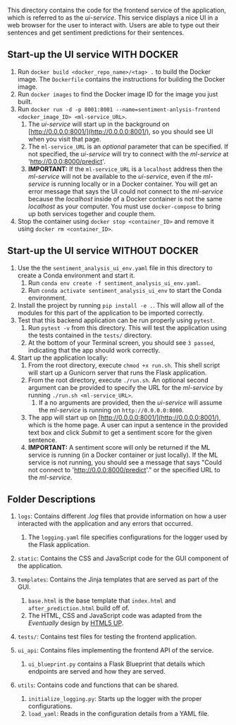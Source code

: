 This directory contains the code for the frontend service of the application, which is referred to as the _ui-service_. This service displays a nice UI in a web browser for the user to interact with. Users are able to type out their sentences and get sentiment predictions for their sentences.

## Start-up the UI service WITH DOCKER
1. Run `docker build <docker_repo_name>/<tag> .` to build the Docker image. The `Dockerfile` contains the instructions for building the Docker image.
2. Run `docker images` to find the Docker image ID for the image you just built.
3. Run `docker run -d -p 8001:8001 --name=sentiment-anlysis-frontend <docker_image_ID> <ml-service_URL>`.
	1. The _ui-service_ will start up in the background on [http://0.0.0.0:8001/](http://0.0.0.0:8001/), so you should see UI when you visit that page.
	2. The `ml-service_URL` is an _optional_ parameter that can be specified. If not specified, the _ui-service_ will try to connect with the _ml-service_ at 'http://0.0.0:8000/predict'.
	2. __IMPORTANT:__ If the `ml-service_URL` is a `localhost` address then the _ml-service_ will not be available to the _ui-service_, even if the _ml-service_ is running locally or in a Docker container. You will get an error message that says the UI could not connect to the _ml-service_ because the _localhost_ inside of a Docker container is not the same _localhost_ as your computer. You must use `docker-compose` to bring up both services together and couple them.
4. Stop the container using `docker stop <container_ID>` and remove it using `docker rm <container_ID>`.

## Start-up the UI service WITHOUT DOCKER
1. Use the the `sentiment_analysis_ui_env.yaml` file in this directory to create a Conda environment and start it.
	1. Run `conda env create -f sentiment_analysis_ui_env.yaml`.
	2. Run `conda activate sentiment_analysis_ui_env` to start the Conda environment.
2. Install the project by running `pip install -e .`. This will allow all of the modules for this part of the application to be imported correctly.
3. Test that this backend application can be run properly using `pytest`.
	1. Run `pytest -v` from this directory. This will test the application using the tests contained in the `tests/` directory.
	2. At the bottom of your Terminal screen, you should see `3 passed`, indicating that the app should work correctly.
4. Start up the application locally:
	1. From the root directory, execute `chmod +x run.sh`. This shell script will start up a Gunicorn server that runs the Flask application.
	2. From the root directory, execute `./run.sh`. An optional second argument can be provided to specify the URL for the _ml-service_ by running `./run.sh <ml-service_URL>`.
		1. If a no arguments are provided, then the _ui-service_ will assume the _ml-service_ is running on `http://0.0.0.0:8000`.
	3. The app will start up on [http://0.0.0.0:8001/](http://0.0.0.0:8001/), which is the home page. A user can input a sentence in the provided text box and click _Submit_ to get a sentiment score for the given sentence.
	4. __IMPORTANT:__ A sentiment score will only be returned if the ML service is running (in a Docker container or just locally). If the ML service is not running, you should see a message that says "Could not connect to 'http://0.0.0:8000/predict'." or the specified URL to the _ml-service_.


## Folder Descriptions
1. `logs`: Contains different _.log_ files that provide information on how a user interacted with the application and any errors that occurred.
	1. The `logging.yaml` file specifies configurations for the logger used by the Flask application.

2. `static`: Contains the CSS and JavaScript code for the GUI component of the application.
3. `templates`: Contains the Jinja templates that are served as part of the GUI.
	1. `base.html` is the base template that `index.html` and `after_prediction.html` build off of.
	2. The HTML, CSS and JavaScript code was adapted from the _Eventually_ design by [HTML5 UP](html5up.net).
4. `tests/`: Contains test files for testing the frontend application.
5. `ui_api`: Contains files implementing the frontend API of the service.
	1. `ui_blueprint.py` contains a Flask Blueprint that details which endpoints are served and how they are served.
6. `utils`: Contains code and functions that can be shared.
	1. `initialize_logging.py`: Starts up the logger with the proper configurations.
	2. `load_yaml`: Reads in the configuration details from a YAML file.
